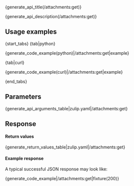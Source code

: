 {generate_api_title(/attachments:get)}

{generate_api_description(/attachments:get)}

## Usage examples

{start_tabs}
{tab|python}

{generate_code_example(python)|/attachments:get|example}

{tab|curl}

{generate_code_example(curl)|/attachments:get|example}

{end_tabs}

## Parameters

{generate_api_arguments_table|zulip.yaml|/attachments:get}

## Response

#### Return values

{generate_return_values_table|zulip.yaml|/attachments:get}

#### Example response

A typical successful JSON response may look like:

{generate_code_example|/attachments:get|fixture(200)}

